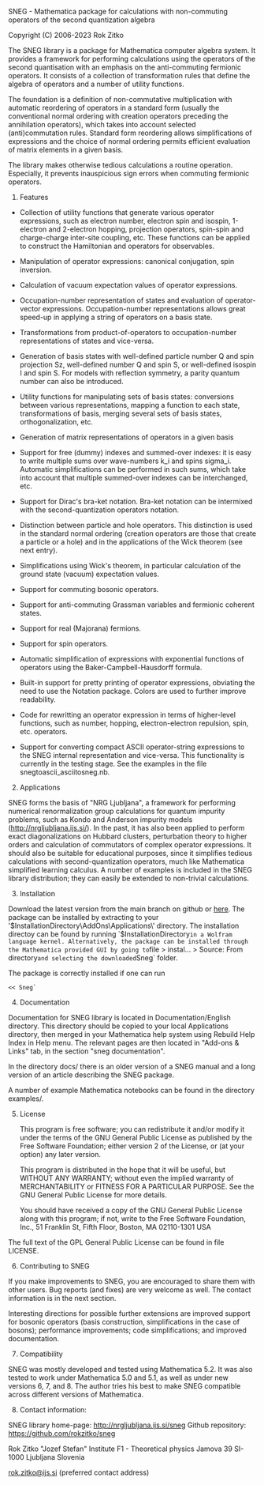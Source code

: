 SNEG - Mathematica package for calculations with non-commuting
operators of the second quantization algebra

Copyright (C) 2006-2023 Rok Zitko


The SNEG library is a package for Mathematica computer algebra
system. It provides a framework for performing calculations using the
operators of the second quantisation with an emphasis on the
anti-commuting fermionic operators. It consists of a collection of
transformation rules that define the algebra of operators and a number
of utility functions.

The foundation is a definition of non-commutative multiplication with
automatic reordering of operators in a standard form (usually the
conventional normal ordering with creation operators preceding the
annihilation operators), which takes into account selected
(anti)commutation rules. Standard form reordering allows
simplifications of expressions and the choice of normal ordering
permits efficient evaluation of matrix elements in a given basis.

The library makes otherwise tedious calculations a routine
operation. Especially, it prevents inauspicious sign errors when
commuting fermionic operators.


1. Features

* Collection of utility functions that generate various operator
expressions, such as electron number, electron spin and isospin,
1-electron and 2-electron hopping, projection operators, spin-spin and
charge-charge inter-site coupling, etc. These functions can be applied
to construct the Hamiltonian and operators for observables.

* Manipulation of operator expressions: canonical conjugation, spin
inversion.

* Calculation of vacuum expectation values of operator expressions.

* Occupation-number representation of states and evaluation of
operator-vector expressions. Occupation-number representations allows
great speed-up in applying a string of operators on a basis state.

* Transformations from product-of-operators to occupation-number
representations of states and vice-versa.

* Generation of basis states with well-defined particle number Q and
spin projection Sz, well-defined number Q and spin S, or well-defined
isospin I and spin S. For models with reflection symmetry, a parity
quantum number can also be introduced. 

* Utility functions for manipulating sets of basis states: conversions
between various representations, mapping a function to each state,
transformations of basis, merging several sets of basis states,
orthogonalization, etc.

* Generation of matrix representations of operators in a given basis

* Support for free (dummy) indexes and summed-over indexes: it is easy
to write multiple sums over wave-numbers k_i and spins
sigma_i. Automatic simplifications can be performed in such sums,
which take into account that multiple summed-over indexes can be
interchanged, etc.

* Support for Dirac's bra-ket notation. Bra-ket notation can be
intermixed with the second-quantization operators notation.

* Distinction between particle and hole operators. This distinction is
used in the standard normal ordering (creation operators are those
that create a particle or a hole) and in the applications of the Wick
theorem (see next entry).

* Simplifications using Wick's theorem, in particular calculation of
the ground state (vacuum) expectation values.

* Support for commuting bosonic operators.

* Support for anti-commuting Grassman variables and fermionic coherent states.

* Support for real (Majorana) fermions.

* Support for spin operators.

* Automatic simplification of expressions with exponential functions
of operators using the Baker-Campbell-Hausdorff formula.

* Built-in support for pretty printing of operator expressions,
obviating the need to use the Notation package. Colors are used to
further improve readability.

* Code for rewritting an operator expression in terms of higher-level
functions, such as number, hopping, electron-electron repulsion, spin,
etc. operators.

* Support for converting compact ASCII operator-string expressions to
the SNEG internal representation and vice-versa. This functionality is
currently in the testing stage. See the examples in the file
snegtoascii_asciitosneg.nb.


2. Applications

SNEG forms the basis of "NRG Ljubljana", a framework for performing
numerical renormalization group calculations for quantum impurity
problems, such as Kondo and Anderson impurity models
(http://nrgljubljana.ijs.si/). In the past, it has also been applied
to perform exact diagonalizations on Hubbard clusters, perturbation
theory to higher orders and calculation of commutators of complex
operator expressions. It should also be suitable for educational
purposes, since it simplifies tedious calculations with
second-quantization operators, much like Mathematica simplified
learning calculus. A number of examples is included in the SNEG
library distribution; they can easily be extended to non-trivial
calculations.

3. Installation

Download the latest version from the main branch on github or [here](https://github.com/rokzitko/sneg/archive/refs/heads/master.zip). The package can be installed by extracting to your  '$InstallationDirectory\AddOns\Applications\' directory. The installation directoy can be found by running `$InstallationDirectory` in a Wolfram language kernel. Alternatively, the package can be installed through the Mathematica provided GUI by going to `file > instal... > Source: From directory` and selecting the downloaded `Sneg` folder.

The package is correctly installed if one can run 
```
<< Sneg`
```

4. Documentation

Documentation for SNEG library is located in Documentation/English
directory. This directory should be copied to your local Applications
directory, then merged in your Mathematica help system using Rebuild
Help Index in Help menu. The relevant pages are then located in
"Add-ons & Links" tab, in the section "sneg documentation".

In the directory docs/ there is an older version of a SNEG manual
and a long version of an article describing the SNEG package.

A number of example Mathematica notebooks can be found in the
directory examples/.


5. License

   This program is free software; you can redistribute it and/or modify
   it under the terms of the GNU General Public License as published by
   the Free Software Foundation; either version 2 of the License, or
   (at your option) any later version.

   This program is distributed in the hope that it will be useful,
   but WITHOUT ANY WARRANTY; without even the implied warranty of
   MERCHANTABILITY or FITNESS FOR A PARTICULAR PURPOSE.  See the
   GNU General Public License for more details.

   You should have received a copy of the GNU General Public License
   along with this program; if not, write to the Free Software
   Foundation, Inc., 51 Franklin St, Fifth Floor, Boston, MA  02110-1301  USA

The full text of the GPL General Public License can be found
in file LICENSE.


6. Contributing to SNEG

If you make improvements to SNEG, you are encouraged to share them
with other users. Bug reports (and fixes) are very welcome as well.
The contact information is in the next section.

Interesting directions for possible further extensions are improved
support for bosonic operators (basis construction, simplifications in
the case of bosons); performance improvements; code simplifications;
and improved documentation.


7. Compatibility

SNEG was mostly developed and tested using Mathematica 5.2. It was
also tested to work under Mathematica 5.0 and 5.1, as well as under
new versions 6, 7, and 8. The author tries his best to make SNEG
compatible across different versions of Mathematica.


8. Contact information:

SNEG library home-page: http://nrgljubljana.ijs.si/sneg
Github repository: https://github.com/rokzitko/sneg

Rok Zitko
"Jozef Stefan" Institute
F1 - Theoretical physics
Jamova 39
SI-1000 Ljubljana
Slovenia


  rok.zitko@ijs.si (preferred contact address)


